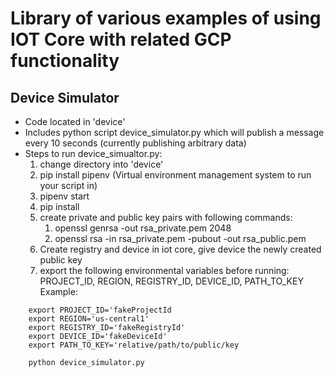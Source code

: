 # Library of various examples of using IOT Core with related GCP functionality

## Device Simulator
* Code located in 'device'
* Includes python script device_simulator.py which will publish a message every 10 seconds (currently publishing arbitrary data)
* Steps to run device_simualtor.py:
	1. change directory into 'device'
	2. pip install pipenv (Virtual environment management system to run your script in)
	3. pipenv start
	4. pip install
	5. create private and public key pairs with following commands:
		1. openssl genrsa -out rsa_private.pem 2048
		2. openssl rsa -in rsa_private.pem -pubout -out rsa_public.pem
	6. Create registry and device in iot core, give device the newly created public key
	7. export the following environmental variables before running: PROJECT_ID, REGION, REGISTRY_ID, DEVICE_ID, PATH_TO_KEY
Example: 
```
	export PROJECT_ID='fakeProjectId
	export REGION='us-central1'
	export REGISTRY_ID='fakeRegistryId'
	export DEVICE_ID='fakeDeviceId'
	export PATH_TO_KEY='relative/path/to/public/key
	
	python device_simulator.py
```
